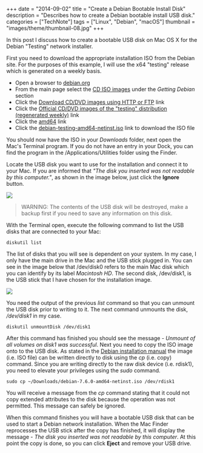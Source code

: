 +++
date = "2014-09-02"
title = "Create a Debian Bootable Install Disk"
description = "Describes how to create a Debian bootable install USB disk."
categories = ["TechNote"]
tags = ["Linux", "Debian", "macOS"]
thumbnail = "images/theme/thumbnail-08.jpg"
+++

In this post I discuss how to create a bootable USB disk on Mac OS X for the Debian "Testing" network installer.

<!--more-->

First you need to download the appropriate installation ISO from the Debian site. For the purposes of this example, I will use the x64 "testing" release which is generated on a weekly basis.

- Open a browser to [debian.org](http://www.debian.org)
- From the main page select the [CD ISO images](https://www.debian.org/CD/) under the *Getting Debian* section
- Click the [Download CD/DVD images using HTTP or FTP](https://www.debian.org/CD/http-ftp/) link
- Click the [Official CD/DVD images of the "testing" distribution (regenerated weekly)](http://cdimage.debian.org/cdimage/weekly-builds/) link
- Click the [amd64](http://cdimage.debian.org/cdimage/weekly-builds/amd64/) link
- Click the [debian-testing-amd64-netinst.iso](http://cdimage.debian.org/cdimage/weekly-builds/amd64/iso-cd/debian-testing-amd64-netinst.iso) link to download the ISO file


You should now have the ISO in your *Downloads* folder, next open the Mac's Terminal program. If you do not have an entry in your Dock, you can find the program in the /Applications/Utilities folder using the Finder.

Locate the USB disk you want to use for the installation and connect it to your Mac. If you are informed that *"The disk you inserted was not readable by this computer."*, as shown in the image below, just click the **Ignore** button.

![](/images/posts/create-a-debian-bootable-install-disk-01.png)

>WARNING: The contents of the USB disk will be destroyed, make a backup first if you need to save any information on this disk.

With the Terminal open, execute the following command to list the USB disks that are connected to your Mac:

```
diskutil list
```

The list of disks that you will see is dependent on your system. In my case, I only have the main drive in the Mac and the USB stick plugged in. You can see in the image below that /dev/disk0 refers to the main Mac disk which you can identify by its label *Macintosh HD*. The second disk, /dev/disk1, is the USB stick that I have chosen for the installation image.

![](/images/posts/create-a-debian-bootable-install-disk-02.png)

You need the output of the previous *list* command so that you can unmount the USB disk prior to writing to it. The next command unmounts the disk, */dev/disk1* in my case.

```
diskutil unmountDisk /dev/disk1
```

After this command has finished you should see the message - *Unmount of all volumes on disk1 was successful*. Next you need to copy the ISO image onto to the USB disk. As stated in the [Debian installation manual](https://www.debian.org/releases/stable/amd64/ch04s03.html.en) the image (i.e. ISO file) can be written directly to disk using the *cp* (i.e. copy) command. Since you are writing directly to the raw disk device (i.e. rdisk1), you need to elevate your privileges using the *sudo* command.

```
sudo cp ~/Downloads/debian-7.6.0-amd64-netinst.iso /dev/rdisk1
```

You will receive a message from the *cp* command stating that it could not copy extended attributes to the disk because the operation was not permitted. This message can safely be ignored.

When this command finishes you will have a bootable USB disk that can be used to start a Debian network installation. When the Mac Finder reprocesses the USB stick after the copy has finished, it will display the message - *The disk you inserted was not readable by this computer*. At this point the copy is done, so you can click **Eject** and remove your USB drive.

